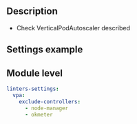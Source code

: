 ## Description

- Check VerticalPodAutoscaler described

## Settings example

## Module level

```yaml
linters-settings:
  vpa:
    exclude-controllers:
      - node-manager
      - okmeter
```
